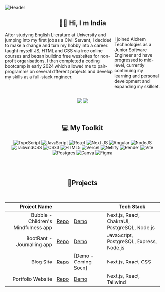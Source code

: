 ![Header](https://github.com/indiagrant/indiagrant/assets/60491066/f93df5f2-979c-41e3-aa18-7de206edd722)

<h2 align="center">👩🏽 Hi, I'm India </h2>


<div style='display:flex, flex-direction:column, justify-content:center'>

<div style='display:flex'>
After studying English Literature at University and jumping into my first job as a Civil Servant, I decided to make a change and turn my hobby into a career. I taught myself JS, HTML and CSS via free online courses and began building free wesbsites for non-profit organisations. I then completed a coding bootcamp in early 2024 which allowed me to pair-programme on several different projects and develop my skills as a full-stack engineer. <br></br>

I joined Alchem Technologies as a Junior Software Engineer and have progressed to mid-level, currently continuing my learning and personal development and expanding my skillset.  
</div>
</div>
<br>

  <div align="center"> 
  <a href="https://www.linkedin.com/in/india-grant/" target="_blank"><img src="https://img.shields.io/badge/-LinkedIn-%230077B5?style=for-the-badge&logo=linkedin&logoColor=white" target="_blank"></a> 
   <a href="https://indiagrant.vercel.app/" target="_blank"><img src="https://img.shields.io/badge/-my_Portfolio-E4B1AB?style=for-the-badge&logo=ko-f&logoColor=white" target="_blank"></a>
  
  
 </div>
<br><br>
<h2 align="center">💻 My Toolkit</h2>
<div align="center">
  
![TypeScript](https://img.shields.io/badge/typescript-%23007ACC.svg?style=for-the-badge&logo=typescript&logoColor=white) ![JavaScript](https://img.shields.io/badge/javascript-%23323330.svg?style=for-the-badge&logo=javascript&logoColor=%23F7DF1E) ![React](https://img.shields.io/badge/react-%2320232a.svg?style=for-the-badge&logo=react&logoColor=%2361DAFB) ![Next JS](https://img.shields.io/badge/Next-black?style=for-the-badge&logo=next.js&logoColor=white) ![Angular](https://img.shields.io/badge/Angular-DD0031?style=for-the-badge&logo=angular&logoColor=white) ![NodeJS](https://img.shields.io/badge/node.js-6DA55F?style=for-the-badge&logo=node.js&logoColor=white) ![TailwindCSS](https://img.shields.io/badge/tailwindcss-%2338B2AC.svg?style=for-the-badge&logo=tailwind-css&logoColor=white) ![CSS3](https://img.shields.io/badge/css3-%231572B6.svg?style=for-the-badge&logo=css3&logoColor=white) ![HTML5](https://img.shields.io/badge/html5-%23E34F26.svg?style=for-the-badge&logo=html5&logoColor=white) ![Vercel](https://img.shields.io/badge/vercel-%23000000.svg?style=for-the-badge&logo=vercel&logoColor=white) ![Netlify](https://img.shields.io/badge/netlify-%23000000.svg?style=for-the-badge&logo=netlify&logoColor=#00C7B7) ![Render](https://img.shields.io/badge/Render-%46E3B7.svg?style=for-the-badge&logo=render&logoColor=white) ![Vite](https://img.shields.io/badge/vite-%23646CFF.svg?style=for-the-badge&logo=vite&logoColor=white) ![Postgres](https://img.shields.io/badge/postgres-%23316192.svg?style=for-the-badge&logo=postgresql&logoColor=white) ![Canva](https://img.shields.io/badge/Canva-%2300C4CC.svg?style=for-the-badge&logo=Canva&logoColor=white) ![Figma](https://img.shields.io/badge/figma-%23F24E1E.svg?style=for-the-badge&logo=figma&logoColor=white)
</div>


<br><br>


<h2 align="center">📂Projects</h2>
<br>
<div align="center">

|               Project Name |                                                            |                                                          | Tech Stack                |
| --------------------: | ---------------------------------------------------------- | -------------------------------------------------------- | -------------------- |
| Bubble - Children's Mindfulness app | [Repo](https://github.com/indiagrant/bubble_app)| [Demo](https://bubble-app-two.vercel.app/) | Next.js, React, ChakraUI, PostgreSQL, Node.js     |
|          BootRant - Journalling app | [Repo](https://github.com/indiagrant/BootRant)     | [Demo](https://boot-rant-app.onrender.com/)         | JavaScript, PostgreSQL, Express, Node.js    |
|          Blog Site | [Repo](https://github.com/indiagrant/blog-site)       | [Demo - Coming Soon]     | Next.js, React, CSS     |
|          Portfolio Website | [Repo](https://github.com/indiagrant/React-Portfolio-Site)     | [Demo](https://indiagrant.vercel.app/)       | Next.js, React, Tailwind      |


</div>
<br>
